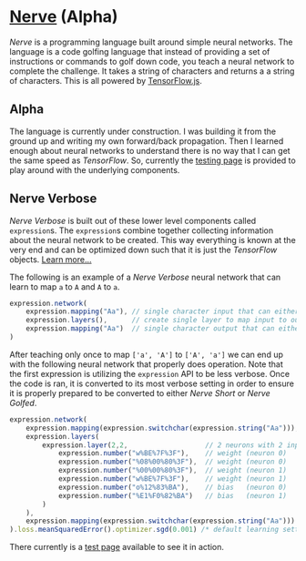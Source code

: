 # [Nerve](https://tkellehe.github.io/nerve) (Alpha)

_Nerve_ is a programming language built around simple neural networks.
The language is a code golfing language that instead of providing a set
of instructions or commands to golf down code, you teach a neural network
to complete the challenge. It takes a string of characters and returns a 
a string of characters. This is all powered by [TensorFlow.js](https://www.tensorflow.org/js/).

## Alpha

The language is currently under construction. I was building it from the ground
up and writing my own forward/back propagation. Then I learned enough about neural networks
to understand there is no way that I can get the same speed as _TensorFlow_.
So, currently the [testing page](https://tkellehe.github.io/nerve/test/) is provided to play around with
the underlying components.

## Nerve Verbose

_Nerve Verbose_ is built out of these lower level components called `expression`s.
The `expression`s combine together collecting information about the neural network
to be created. This way everything is known at the very end and can be optimized down
such that it is just the _TensorFlow_ objects. [Learn more...](https://github.com/tkellehe/nerve/wiki)

The following is an example of a _Nerve Verbose_ neural network that can learn to map `a` to `A` and `A` to `a`.

```javascript
expression.network(
    expression.mapping("Aa"), // single character input that can either be 'a' or 'A'
    expression.layers(),      // create single layer to map input to output
    expression.mapping("Aa")  // single character output that can either be 'a' or 'A'
)
```

After teaching only once to map `['a', 'A']` to `['A', 'a']` we can end up with the following
neural network that properly does operation. Note that the first expression is utilizing the 
`expression` API to be less verbose. Once the code is ran, it is converted to its most verbose
setting in order to ensure it is properly prepared to be converted to either _Nerve Short_ or
_Nerve Golfed_.

```javascript
expression.network(
    expression.mapping(expression.switchchar(expression.string("Aa"))),
    expression.layers(
        expression.layer(2,2,                   // 2 neurons with 2 inputs
            expression.number("w%BE%7F%3F"),    // weight (neuron 0)
            expression.number("%08%00%80%3F"),  // weight (neuron 0)
            expression.number("%00%00%80%3F"),  // weight (neuron 1)
            expression.number("w%BE%7F%3F"),    // weight (neuron 1)
            expression.number("o%12%83%BA"),    // bias   (neuron 0)
            expression.number("%E1%F0%82%BA")   // bias   (neuron 1)
        )
    ),
    expression.mapping(expression.switchchar(expression.string("Aa")))
).loss.meanSquaredError().optimizer.sgd(0.001) /* default learning settings */
```

There currently is a [test page](https://tkellehe.github.io/nerve/test/test_aA.html) available to see it in action.
